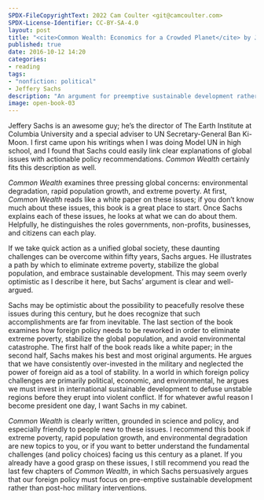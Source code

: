 ```yaml
---
SPDX-FileCopyrightText: 2022 Cam Coulter <git@camcoulter.com>
SPDX-License-Identifier: CC-BY-SA-4.0
layout: post
title: "<cite>Common Wealth: Economics for a Crowded Planet</cite> by Jeffery Sachs"
published: true
date: 2016-10-12 14:20
categories:
- reading
tags:
- "nonfiction: political"
- Jeffery Sachs
description: "An argument for preemptive sustainable development rather than post-hoc military interventions."
image: open-book-03
---
```


Jeffery Sachs is an awesome guy; he’s the director of The Earth Institute at Columbia University and a special adviser to UN  Secretary-General Ban Ki-Moon. I first came upon his writings when I was doing Model UN in high school, and I found that Sachs could easily link clear explanations of global issues with actionable policy recommendations. <cite>Common Wealth</cite> certainly fits this description as well.

<cite>Common Wealth</cite> examines three pressing global concerns: environmental degradation, rapid population growth, and extreme poverty. At first, <cite>Common Wealth</cite> reads like a white paper on these issues; if you don’t know much about these issues, this book is a great place to start. Once Sachs explains each of these issues, he looks at what we can do about them. Helpfully, he distinguishes the roles governments, non-profits, businesses, and citizens can each play.

If we take quick action as a unified global society, these daunting challenges can be overcome within fifty years, Sachs argues. He illustrates a path by which to eliminate extreme poverty, stabilize the global population, and embrace sustainable development. This may seem overly optimistic as I describe it here, but Sachs’ argument is clear and well-argued.

Sachs may be optimistic about the possibility to peacefully resolve these issues during this century, but he does recognize that such accomplishments are far from inevitable. The last section of the book examines how foreign policy needs to be reworked in order to eliminate extreme poverty, stabilize the global population, and avoid environmental catastrophe. The first half of the book reads like a white paper; in the second half, Sachs makes his best and most original arguments. He argues that we have consistently over-invested in the military and neglected the power of foreign aid as a tool of stability. In a world in which foreign policy challenges are primarily political, economic, and environmental, he argues we must invest in international sustainable development to defuse unstable regions before they erupt into violent conflict. If for whatever awful reason I become president one day, I want Sachs in my cabinet.

<cite>Common Wealth</cite> is clearly written, grounded in science and policy, and especially friendly to people new to these issues. I recommend this book if extreme poverty, rapid population growth, and environmental degradation are new topics to you, or if you want to better understand the fundamental challenges (and policy choices) facing us this century as a planet. If you already have a good grasp on these issues, I still recommend you read the last few chapters of <cite>Common Wealth</cite>, in which Sachs persuasively argues that our foreign policy must focus on pre-emptive sustainable development rather than post-hoc military interventions.

